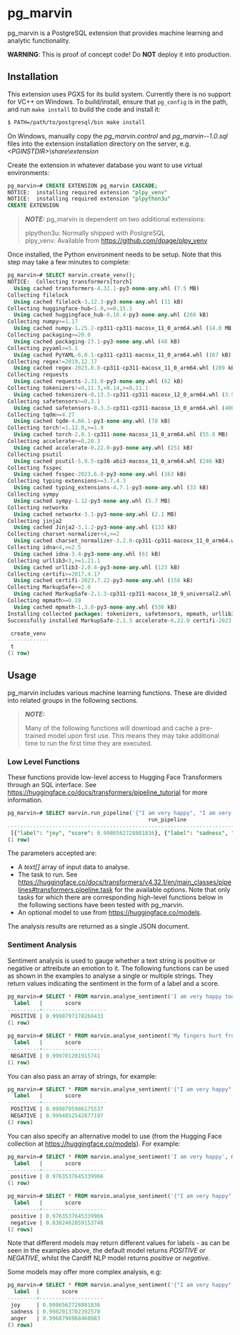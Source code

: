 # pg_marvin

pg_marvin is a PostgreSQL extension that provides machine learning and analytic functionality.

**WARNING**: This is proof of concept code! Do **NOT** deploy it into production.

## Installation

This extension uses PGXS for its build system. Currently there is no support
for VC++ on Windows. To build/install, ensure that `pg_config` is in the path,
and run `make install` to build the code and install it:

```bash
$ PATH=/path/to/postgresql/bin make install
```

On Windows, manually copy the *pg_marvin.control* and *pg_marvin--1.0.sql* files into the extension installation 
directory on the server, e.g. *\<PGINSTDIR\>\share\extension*

Create the extension in whatever database you want to use virtual environments:

```sql
pg_marvin=# CREATE EXTENSION pg_marvin CASCADE;
NOTICE:  installing required extension "plpy_venv"
NOTICE:  installing required extension "plpython3u"
CREATE EXTENSION
```

> **_NOTE:_** 
> pg_marvin is dependent on two additional extensions:
>
> plpython3u: Normally shipped with PostgreSQL<br>
> plpy_venv: Available from https://github.com/dpage/plpy_venv

Once installed, the Python environment needs to be setup. Note that this step may take a few minutes to complete:

```sql
pg_marvin=# SELECT marvin.create_venv();
NOTICE:  Collecting transformers[torch]
  Using cached transformers-4.32.1-py3-none-any.whl (7.5 MB)
Collecting filelock
  Using cached filelock-3.12.3-py3-none-any.whl (11 kB)
Collecting huggingface-hub<1.0,>=0.15.1
  Using cached huggingface_hub-0.16.4-py3-none-any.whl (268 kB)
Collecting numpy>=1.17
  Using cached numpy-1.25.2-cp311-cp311-macosx_11_0_arm64.whl (14.0 MB)
Collecting packaging>=20.0
  Using cached packaging-23.1-py3-none-any.whl (48 kB)
Collecting pyyaml>=5.1
  Using cached PyYAML-6.0.1-cp311-cp311-macosx_11_0_arm64.whl (167 kB)
Collecting regex!=2019.12.17
  Using cached regex-2023.8.8-cp311-cp311-macosx_11_0_arm64.whl (289 kB)
Collecting requests
  Using cached requests-2.31.0-py3-none-any.whl (62 kB)
Collecting tokenizers!=0.11.3,<0.14,>=0.11.1
  Using cached tokenizers-0.13.3-cp311-cp311-macosx_12_0_arm64.whl (3.9 MB)
Collecting safetensors>=0.3.1
  Using cached safetensors-0.3.3-cp311-cp311-macosx_13_0_arm64.whl (406 kB)
Collecting tqdm>=4.27
  Using cached tqdm-4.66.1-py3-none-any.whl (78 kB)
Collecting torch!=1.12.0,>=1.9
  Using cached torch-2.0.1-cp311-none-macosx_11_0_arm64.whl (55.8 MB)
Collecting accelerate>=0.20.3
  Using cached accelerate-0.22.0-py3-none-any.whl (251 kB)
Collecting psutil
  Using cached psutil-5.9.5-cp38-abi3-macosx_11_0_arm64.whl (246 kB)
Collecting fsspec
  Using cached fsspec-2023.6.0-py3-none-any.whl (163 kB)
Collecting typing-extensions>=3.7.4.3
  Using cached typing_extensions-4.7.1-py3-none-any.whl (33 kB)
Collecting sympy
  Using cached sympy-1.12-py3-none-any.whl (5.7 MB)
Collecting networkx
  Using cached networkx-3.1-py3-none-any.whl (2.1 MB)
Collecting jinja2
  Using cached Jinja2-3.1.2-py3-none-any.whl (133 kB)
Collecting charset-normalizer<4,>=2
  Using cached charset_normalizer-3.2.0-cp311-cp311-macosx_11_0_arm64.whl (122 kB)
Collecting idna<4,>=2.5
  Using cached idna-3.4-py3-none-any.whl (61 kB)
Collecting urllib3<3,>=1.21.1
  Using cached urllib3-2.0.4-py3-none-any.whl (123 kB)
Collecting certifi>=2017.4.17
  Using cached certifi-2023.7.22-py3-none-any.whl (158 kB)
Collecting MarkupSafe>=2.0
  Using cached MarkupSafe-2.1.3-cp311-cp311-macosx_10_9_universal2.whl (17 kB)
Collecting mpmath>=0.19
  Using cached mpmath-1.3.0-py3-none-any.whl (536 kB)
Installing collected packages: tokenizers, safetensors, mpmath, urllib3, typing-extensions, tqdm, sympy, regex, pyyaml, psutil, packaging, numpy, networkx, MarkupSafe, idna, fsspec, filelock, charset-normalizer, certifi, requests, jinja2, torch, huggingface-hub, transformers, accelerate
Successfully installed MarkupSafe-2.1.3 accelerate-0.22.0 certifi-2023.7.22 charset-normalizer-3.2.0 filelock-3.12.3 fsspec-2023.6.0 huggingface-hub-0.16.4 idna-3.4 jinja2-3.1.2 mpmath-1.3.0 networkx-3.1 numpy-1.25.2 packaging-23.1 psutil-5.9.5 pyyaml-6.0.1 regex-2023.8.8 requests-2.31.0 safetensors-0.3.3 sympy-1.12 tokenizers-0.13.3 torch-2.0.1 tqdm-4.66.1 transformers-4.32.1 typing-extensions-4.7.1 urllib3-2.0.4

 create_venv 
-------------
 t
(1 row)
```


## Usage

pg_marvin includes various machine learning functions. These are divided into related groups in the following sections.

> **_NOTE:_** 
>
> Many of the following functions will download and cache a pre-trained model upon first use. This means they may take
> additional time to run the first time they are executed.

### Low Level Functions

These functions provide low-level access to Hugging Face Transformers through an SQL interface. See
https://huggingface.co/docs/transformers/pipeline_tutorial for more information.

```sql
pg_marvin=# SELECT marvin.run_pipeline('{"I am very happy", "I am very sad"}'::text[], 'sentiment-analysis', model => 'bhadresh-savani/distilbert-base-uncased-emotion');
                                            run_pipeline                                            
----------------------------------------------------------------------------------------------------
 [{"label": "joy", "score": 0.9986562728881836}, {"label": "sadness", "score": 0.9982013702392578}]
(1 row)
```

The parameters accepted are:

* A *text[]* array of input data to analyse.
* The task to run. See https://huggingface.co/docs/transformers/v4.32.1/en/main_classes/pipelines#transformers.pipeline.task
  for the available options. Note that only tasks for which there are corresponding high-level functions below in the
  following sections have been tested with pg_marvin.
* An optional model to use from https://huggingface.co/models.

The analysis results are returned as a single JSON document.

### Sentiment Analysis

Sentiment analysis is used to gauge whether a text string is positive or negative or attreibute an emotion to it. The 
following functions can be used as shown in the examples to analyse a single or multiple strings. They return values 
indicating the sentiment in the form of a label and a score.

```sql
pg_marvin=# SELECT * FROM marvin.analyse_sentiment('I am very happy today');
  label   |       score        
----------+--------------------
 POSITIVE | 0.9998797178268433
(1 row)

pg_marvin=# SELECT * FROM marvin.analyse_sentiment('My fingers hurt from all the typing today.');
  label   |       score       
----------+-------------------
 NEGATIVE | 0.999701201915741
(1 row)
```

You can also pass an array of strings, for example:

```sql
pg_marvin=# SELECT * FROM marvin.analyse_sentiment('{"I am very happy", "I am very sad"}'::text[]);
  label   |       score        
----------+--------------------
 POSITIVE | 0.9998795986175537
 NEGATIVE | 0.9994852542877197
(2 rows)
```

You can also specify an alternative model to use (from the Hugging Face collection at https://huggingface.co/models).
For example:

```sql
pg_marvin=# SELECT * FROM marvin.analyse_sentiment('I am very happy', model => 'cardiffnlp/twitter-roberta-base-sentiment-latest');
  label   |       score        
----------+--------------------
 positive | 0.9763537645339966
(1 row)

pg_marvin=# SELECT * FROM marvin.analyse_sentiment('{"I am very happy", "I am very sad"}'::text[], model => 'cardiffnlp/twitter-roberta-base-sentiment-latest'); 
  label   |       score        
----------+--------------------
 positive | 0.9763537645339966
 negative | 0.8382462859153748
(2 rows)
```

Note that different models may return different values for labels - as can be seen in the examples above, the default
model returns *POSITIVE* or *NEGATIVE*, whilst the Cardiff NLP model returns *positive* or *negative*.

Some models may offer more complex analysis, e.g:

```sql
pg_marvin=# SELECT * FROM marvin.analyse_sentiment('{"I am very happy", "I am very sad", "I am outraged!"}'::text[], model => 'bhadresh-savani/distilbert-base-uncased-emotion');
  label  |       score        
---------+--------------------
 joy     | 0.9986562728881836
 sadness | 0.9982013702392578
 anger   | 0.9968796968460083
(3 rows)
```